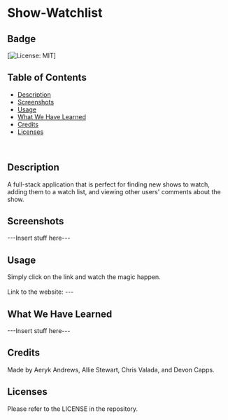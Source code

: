 # Show-Watchlist

## Badge
[![License: MIT](https://img.shields.io/badge/License-MIT-yellow.svg)]
</br>

## Table of Contents
- [Description](#description)
- [Screenshots](#screenshots)
- [Usage](#usage)
- [What We Have Learned](#what-i-have-learned)
- [Credits](#credits)
- [Licenses](#licenses)
</br>

## Description
A full-stack application that is perfect for finding new shows to watch, </br> 
adding them to a watch list, and viewing other users' comments about the show. </br> 

## Screenshots
---Insert stuff here--- </br> 

## Usage
Simply click on the link and watch the magic happen. </br>  
Link to the website: --- </br>

## What We Have Learned
---Insert stuff here---

## Credits
Made by Aeryk Andrews, Allie Stewart, Chris Valada, and Devon Capps. </br>

## Licenses
Please refer to the LICENSE in the repository. </br>
